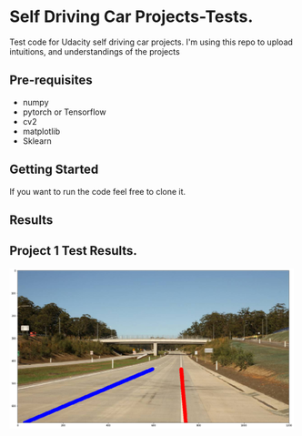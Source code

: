 # Self Driving Car Projects-Tests.

Test code for Udacity self driving car projects. I'm using this repo to upload intuitions, and understandings of the projects 


Pre-requisites
--------------

* numpy
* pytorch or Tensorflow
* cv2
* matplotlib
* Sklearn

Getting Started
---------------
If you want to run the code feel free to clone it.

Results
-------
Project 1 Test Results.
-----
<img src="line_segmentsv2.png" width = 500>

